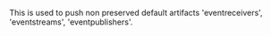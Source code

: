 This is used to push non preserved default artifacts 'eventreceivers', 'eventstreams', 'eventpublishers'. 